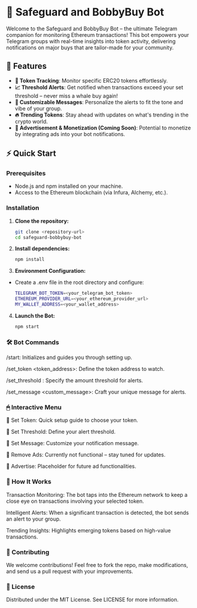 # 🎩 Safeguard and BobbyBuy Bot

Welcome to the Safeguard and BobbyBuy Bot – the ultimate Telegram companion for monitoring Ethereum transactions! This bot empowers your Telegram groups with real-time insights into token activity, delivering notifications on major buys that are tailor-made for your community.

## 🌟 Features

- **🔗 Token Tracking**: Monitor specific ERC20 tokens effortlessly.
- **📈 Threshold Alerts**: Get notified when transactions exceed your set threshold – never miss a whale buy again!
- **💬 Customizable Messages**: Personalize the alerts to fit the tone and vibe of your group.
- **🔥 Trending Tokens**: Stay ahead with updates on what's trending in the crypto world.
- **🚀 Advertisement & Monetization (Coming Soon)**: Potential to monetize by integrating ads into your bot notifications.

## ⚡ Quick Start

### Prerequisites

- Node.js and npm installed on your machine.
- Access to the Ethereum blockchain (via Infura, Alchemy, etc.).

### Installation

1. **Clone the repository:**

   ```bash
   git clone <repository-url>
   cd safeguard-bobbybuy-bot

   ```

2. **Install dependencies:**

   ```bash
   npm install

   ```

3. **Environment Configuration:**

- Create a .env file in the root directory and configure:

  ```bash
  TELEGRAM_BOT_TOKEN=<your_telegram_bot_token>
  ETHEREUM_PROVIDER_URL=<your_ethereum_provider_url>
  MY_WALLET_ADDRESS=<your_wallet_address>
  ```

4. **Launch the Bot:**

   ```bash
   npm start

   ```

### 🛠 Bot Commands

/start: Initializes and guides you through setting up.

/set_token <token_address>: Define the token address to watch.

/set_threshold <amount>: Specify the amount threshold for alerts.

/set_message <custom_message>: Craft your unique message for alerts.

### 🖱 Interactive Menu

🔗 Set Token: Quick setup guide to choose your token.

📏 Set Threshold: Define your alert threshold.

💬 Set Message: Customize your notification message.

🚫 Remove Ads: Currently not functional – stay tuned for updates.

📣 Advertise: Placeholder for future ad functionalities.

### 🧠 How It Works

Transaction Monitoring: The bot taps into the Ethereum network to keep a close eye on transactions involving your selected token.

Intelligent Alerts: When a significant transaction is detected, the bot sends an alert to your group.

Trending Insights: Highlights emerging tokens based on high-value transactions.

### 🤝 Contributing

We welcome contributions! Feel free to fork the repo, make modifications, and send us a pull request with your improvements.

### 📜 License

Distributed under the MIT License. See LICENSE for more information.
